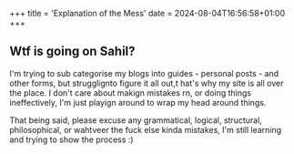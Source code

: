 +++
title = 'Explanation of the Mess'
date = 2024-08-04T16:56:58+01:00
+++

## Wtf is going on Sahil?

I'm trying to sub categorise my blogs into guides - personal posts - and other forms, but strugglignto figure it all out,t hat's why my site is all over the place. I don't care about makign mistakes rn, or doing things ineffectively, I'm just playign around to wrap my head around things.

That being said, please excuse any grammatical, logical, structural, philosophical, or wahtveer the fuck else kinda mistakes, I'm still learning and trying to show the process :)

